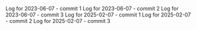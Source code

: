 Log for 2023-06-07 - commit 1
Log for 2023-06-07 - commit 2
Log for 2023-06-07 - commit 3
Log for 2025-02-07 - commit 1
Log for 2025-02-07 - commit 2
Log for 2025-02-07 - commit 3
